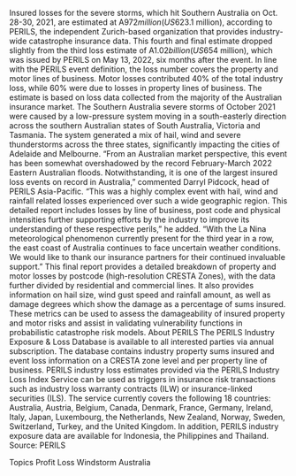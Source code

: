 Insured losses for the severe storms, which hit Southern Australia on Oct. 28-30, 2021, are estimated at A$972 million (US$623.1 million), according to PERILS, the independent Zurich-based organization that provides industry-wide catastrophe insurance data.
This fourth and final estimate dropped slightly from the third loss estimate of A$1.02 billion (US$654 million), which was issued by PERILS on May 13, 2022, six months after the event.
In line with the PERILS event definition, the loss number covers the property and motor lines of business. Motor losses contributed 40% of the total industry loss, while 60% were due to losses in property lines of business. The estimate is based on loss data collected from the majority of the Australian insurance market.
The Southern Australia severe storms of October 2021 were caused by a low-pressure system moving in a south-easterly direction across the southern Australian states of South Australia, Victoria and Tasmania. The system generated a mix of hail, wind and severe thunderstorms across the three states, significantly impacting the cities of Adelaide and Melbourne.
“From an Australian market perspective, this event has been somewhat overshadowed by the record February-March 2022 Eastern Australian floods. Notwithstanding, it is one of the largest insured loss events on record in Australia,” commented Darryl Pidcock, head of PERILS Asia-Pacific.
“This was a highly complex event with hail, wind and rainfall related losses experienced over such a wide geographic region. This detailed report includes losses by line of business, post code and physical intensities further supporting efforts by the industry to improve its understanding of these respective perils,” he added. “With the La Nina meteorological phenomenon currently present for the third year in a row, the east coast of Australia continues to face uncertain weather conditions. We would like to thank our insurance partners for their continued invaluable support.”
This final report provides a detailed breakdown of property and motor losses by postcode (high-resolution CRESTA Zones), with the data further divided by residential and commercial lines. It also provides information on hail size, wind gust speed and rainfall amount, as well as damage degrees which show the damage as a percentage of sums insured. These metrics can be used to assess the damageability of insured property and motor risks and assist in validating vulnerability functions in probabilistic catastrophe risk models.
About PERILS
The PERILS Industry Exposure & Loss Database is available to all interested parties via annual subscription. The database contains industry property sums insured and event loss information on a CRESTA zone level and per property line of business. PERILS industry loss estimates provided via the PERILS Industry Loss Index Service can be used as triggers in insurance risk transactions such as industry loss warranty contracts (ILW) or insurance-linked securities (ILS). The service currently covers the following 18 countries: Australia, Austria, Belgium, Canada, Denmark, France, Germany, Ireland, Italy, Japan, Luxembourg, the Netherlands, New Zealand, Norway, Sweden, Switzerland, Turkey, and the United Kingdom. In addition, PERILS industry exposure data are available for Indonesia, the Philippines and Thailand.
Source: PERILS

Topics
Profit Loss
Windstorm
Australia
